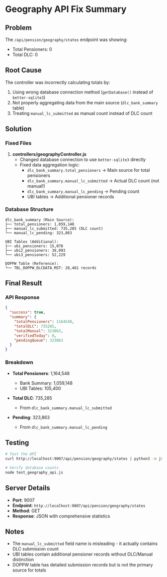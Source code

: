 # Geography API Fix Summary

## Problem
The `/api/pension/geography/states` endpoint was showing:
- Total Pensioners: 0
- Total DLC: 0

## Root Cause
The controller was incorrectly calculating totals by:
1. Using wrong database connection method (`getDatabase()` instead of `better-sqlite3`)
2. Not properly aggregating data from the main source (`dlc_bank_summary` table)
3. Treating `manual_lc_submitted` as manual count instead of DLC count

## Solution

### Fixed Files
1. **controllers/geographyController.js**
   - Changed database connection to use `better-sqlite3` directly
   - Fixed data aggregation logic:
     - `dlc_bank_summary.total_pensioners` → Main source for total pensioners
     - `dlc_bank_summary.manual_lc_submitted` → Actual DLC count (not manual!)
     - `dlc_bank_summary.manual_lc_pending` → Pending count
     - UBI tables → Additional pensioner records

### Database Structure
```
dlc_bank_summary (Main Source):
├── total_pensioners: 1,059,148
├── manual_lc_submitted: 735,285 (DLC count)
└── manual_lc_pending: 323,863

UBI Tables (Additional):
├── ubi_pensioners: 15,078
├── ubi2_pensioners: 38,093
└── ubi3_pensioners: 52,229

DOPPW Table (Reference):
└── TBL_DOPPW_DLCDATA_MST: 28,461 records
```

## Final Result

### API Response
```json
{
  "success": true,
  "summary": {
    "totalPensioners": 1164548,
    "totalDLC": 735285,
    "totalManual": 323863,
    "verifiedToday": 0,
    "pendingQueue": 323863
  }
}
```

### Breakdown
- **Total Pensioners**: 1,164,548
  - Bank Summary: 1,059,148
  - UBI Tables: 105,400
  
- **Total DLC**: 735,285
  - From `dlc_bank_summary.manual_lc_submitted`
  
- **Pending**: 323,863
  - From `dlc_bank_summary.manual_lc_pending`

## Testing
```bash
# Test the API
curl http://localhost:9007/api/pension/geography/states | python3 -m json.tool

# Verify database counts
node test_geography_api.js
```

## Server Details
- **Port**: 9007
- **Endpoint**: `http://localhost:9007/api/pension/geography/states`
- **Method**: GET
- **Response**: JSON with comprehensive statistics

## Notes
- The `manual_lc_submitted` field name is misleading - it actually contains DLC submission count
- UBI tables contain additional pensioner records without DLC/Manual distinction
- DOPPW table has detailed submission records but is not the primary source for totals



